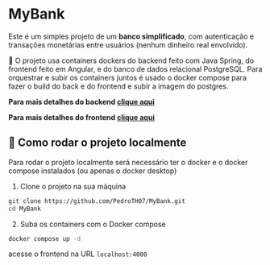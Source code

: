 # MyBank

Este é um simples projeto de um **banco simplificado**, com autenticação e transações monetárias entre usuários (nenhum dinheiro real envolvido).

🐳 O projeto usa containers dockers do backend feito com Java Spring, do frontend feito em Angular, e do banco de dados relacional PostgreSQL. Para orquestrar e subir os containers juntos é usado o docker compose para fazer o build do back e do frontend e subir a imagem do postgres.

**Para mais detalhes do backend [clique aqui](./Backend/MyBank/README.md)**

**Para mais detalhes do frontend [clique aqui](./Frontend/MyBank/README.md)**

## 🚀 Como rodar o projeto localmente

Para rodar o projeto localmente será necessário ter o docker e o docker compose instalados (ou apenas o docker desktop)

1. Clone o projeto na sua máquina
```bash
git clone https://github.com/PedroTH07/MyBank.git
cd MyBank
```

2. Suba os containers com o Docker compose
```bash
docker compose up -d
```

acesse o frontend na URL `localhost:4000`